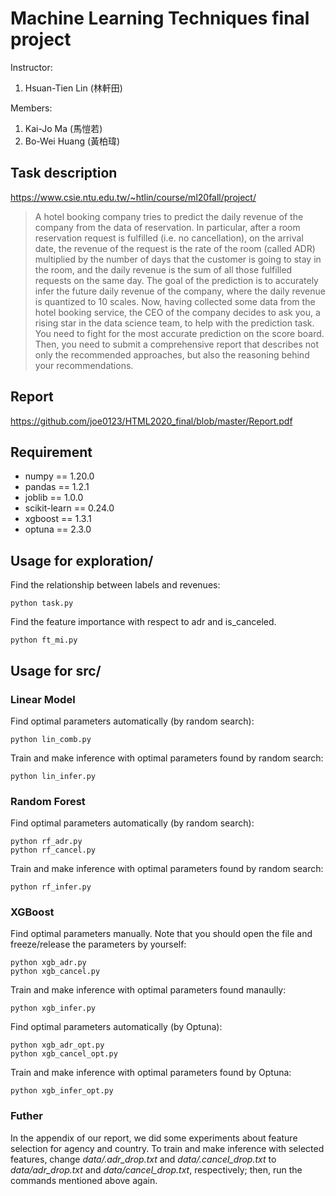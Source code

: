 # Machine Learning Techniques final project

Instructor: 
1. Hsuan-Tien Lin (林軒田)

Members: 
1. Kai-Jo Ma (馬愷若)
2. Bo-Wei Huang (黃柏瑋)

## Task description
https://www.csie.ntu.edu.tw/~htlin/course/ml20fall/project/
> A hotel booking company tries to predict the daily revenue of the company from the data of reservation. In
particular, after a room reservation request is fulfilled (i.e. no cancellation), on the arrival date, the
revenue of the request is the rate of the room (called ADR) multiplied by the number of days that the
customer is going to stay in the room, and the daily revenue is the sum of all those fulfilled requests on
the same day. The goal of the prediction is to accurately infer the future daily revenue of the company,
where the daily revenue is quantized to 10 scales.
Now, having collected some data from the hotel booking service, the CEO of the company decides to
ask you, a rising star in the data science team, to help with the prediction task. You need to fight for
the most accurate prediction on the score board. Then, you need to submit a comprehensive report that
describes not only the recommended approaches, but also the reasoning behind your recommendations.

## Report
https://github.com/joe0123/HTML2020_final/blob/master/Report.pdf

## Requirement
* numpy == 1.20.0
* pandas == 1.2.1
* joblib == 1.0.0
* scikit-learn == 0.24.0
* xgboost == 1.3.1
* optuna == 2.3.0

## Usage for exploration/
Find the relationship between labels and revenues:
```
python task.py
```
Find the feature importance with respect to adr and is_canceled.
```
python ft_mi.py
```

## Usage for src/
### Linear Model
Find optimal parameters automatically (by random search):
```
python lin_comb.py
```
Train and make inference with optimal parameters found by random search:
```
python lin_infer.py
```

### Random Forest
Find optimal parameters automatically (by random search):
```
python rf_adr.py
python rf_cancel.py
```
Train and make inference with optimal parameters found by random search:
```
python rf_infer.py
```

### XGBoost
Find optimal parameters manually. Note that you should open the file and freeze/release the parameters by yourself:
```
python xgb_adr.py
python xgb_cancel.py
```
Train and make inference with optimal parameters found manaully:
```
python xgb_infer.py
```
Find optimal parameters automatically (by Optuna):
```
python xgb_adr_opt.py
python xgb_cancel_opt.py
```
Train and make inference with optimal parameters found by Optuna:
```
python xgb_infer_opt.py
```

### Futher
In the appendix of our report, we did some experiments about feature selection for agency and country. To train and make inference with selected features, change *data/.adr_drop.txt* and *data/.cancel_drop.txt* to *data/adr_drop.txt* and *data/cancel_drop.txt*, respectively; then, run the commands mentioned above again.
